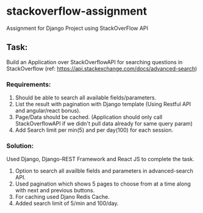 # stackoverflow-assignment
Assignment for Django Project using StackOverFlow  API
## Task:
Build an Application over StackOverflowAPI for searching questions in StackOverflow (ref: https://api.stackexchange.com/docs/advanced-search)

### Requirements:
1) Should be able to search all available fields/parameters. 
2) List the result with pagination with Django template (Using Restful API and angular/react bonus).
3) Page/Data should be cached. (Application should only call StackOverflowAPI if we didn't pull data already for same query param)
4) Add Search limit per min(5) and per day(100) for each session.


### Solution:
Used Django, Django-REST Framework and React JS to complete the task.

1. Option to search all availble fields and parameters in advanced-search API.
2. Used pagination which shows 5 pages to choose from at a time along with next and previous buttons.
3. For caching used Djano Redis Cache.
4. Added search limit of 5/min and 100/day.
